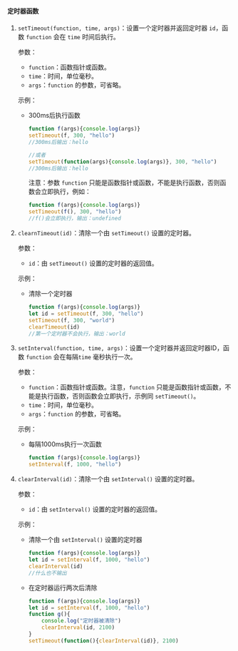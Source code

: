#### 定时器函数

1. `setTimeout(function, time, args)`：设置一个定时器并返回定时器 `id`，函数 `function` 会在 `time` 时间后执行。

   参数：

   - `function`：函数指针或函数。
   - `time`：时间，单位毫秒。
   - `args`：`function` 的参数，可省略。

   示例：

   - 300ms后执行函数

     ```javascript
     function f(args){console.log(args)}
     setTimeout(f, 300, "hello")
     //300ms后输出：hello
     
     //或者
     setTimeout(function(args){console.log(args)}, 300, "hello")
     //300ms后输出：hello
     ```

     注意：参数 `function` 只能是函数指针或函数，不能是执行函数，否则函数会立即执行，例如：

     ```javascript
     function f(args){console.log(args)}
     setTimeout(f(), 300, "hello")
     //f()会立即执行，输出：undefined
     ```

2. `clearnTimeout(id)`：清除一个由 `setTimeout()` 设置的定时器。

   参数：

   - `id`：由 `setTimeout()` 设置的定时器的返回值。

   示例：

   - 清除一个定时器

     ```javascript
     function f(args){console.log(args)}
     let id = setTimeout(f, 300, "hello")
     setTimeout(f, 300, "world")
     clearTimeout(id)
     //第一个定时器不会执行，输出：world
     ```

3. `setInterval(function, time, args)`：设置一个定时器并返回定时器ID，函数 `function` 会在每隔`time` 毫秒执行一次。

   参数：

   - `function`：函数指针或函数。注意，`function` 只能是函数指针或函数，不能是执行函数，否则函数会立即执行，示例同 `setTimeout()`。
   - `time`：时间，单位毫秒。
   - `args`：`function` 的参数，可省略。

   示例：

   - 每隔1000ms执行一次函数

     ```javascript
     function f(args){console.log(args)}
     setInterval(f, 1000, "hello")
     ```

4. `clearInterval(id)`：清除一个由 `setInterval()` 设置的定时器。

   参数：

   - `id`：由 `setInterval()` 设置的定时器的返回值。

   示例：

   - 清除一个由 `setInterval()` 设置的定时器

     ```javascript
     function f(args){console.log(args)}
     let id = setInterval(f, 1000, "hello")
     clearInterval(id)
     //什么也不输出
     ```

   - 在定时器运行两次后清除

     ```javascript
     function f(args){console.log(args)}
     let id = setInterval(f, 1000, "hello")
     function g(){
         console.log("定时器被清除")
         clearInterval(id, 2100)
     }
     setTimeout(function(){clearInterval(id)}, 2100)
     ```
